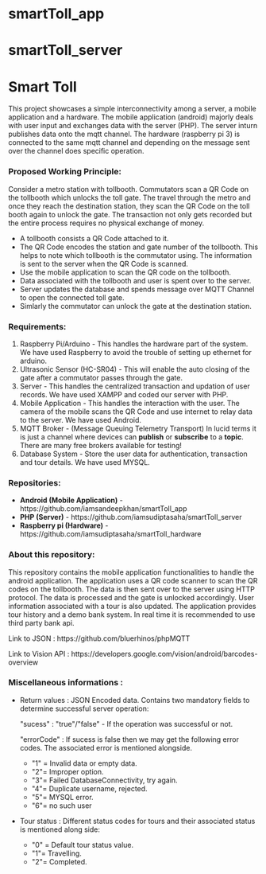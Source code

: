 # smartToll_app
# smartToll_server
<h1>Smart Toll</h1>
<p>This project showcases a simple interconnectivity among a server, a mobile application and a hardware. The mobile application (android) majorly deals with user input and exchanges data with the server (PHP). The server inturn publishes data onto the mqtt channel. The hardware (raspberry pi 3) is connected to the same mqtt channel and depending on the message sent over the channel does specific operation.<p>

<h3>Proposed Working Principle:</h3>
<p>Consider a metro station with tollbooth. Commutators scan a QR Code on the tollbooth which unlocks the toll gate. The travel through the metro and once they reach the destination station, they scan the QR Code on the toll booth again to unlock the gate. The transaction not only gets recorded but the entire process requires no physical exchange of money. <p>
<ul>
  <li>A tollbooth consists a QR Code attached to it.</li>
  <li>The QR Code encodes the station and gate number of the tollbooth. This helps to note which tollbooth is the commutator using. The   information is sent to the server when the QR Code is scanned.</li>
  <li>Use the mobile application to scan the QR code on the tollbooth.</li>
  <li>Data associated with the tollbooth and user is spent over to the server.</li>
  <li>Server updates the database and spends message over MQTT Channel to open the connected toll gate.</li>
  <li>Simlarly the commutator can unlock the gate at the destination station.</li>
</ul>

<h3>Requirements:</h3>
<ol>
  <li>Raspberry Pi/Arduino - This handles the hardware part of the system. We have used Raspberry to avoid the trouble of setting up        ethernet for arduino.</li>
  <li>Ultrasonic Sensor (HC-SR04) - This will enable the auto closing of the gate after a commutator passes through the gate.</li>
  <li>Server</u> - This handles the centralized transaction and updation of user records. We have used XAMPP and coded our server with      PHP.</li>
  <li>Mobile Application - This handles the interaction with the user. The camera of the mobile scans the QR Code and use internet to     relay data to the server. We have used Android.</li>
  <li>MQTT Broker - (Message Queuing Telemetry Transport) In lucid terms it is just a channel where devices can <b>publish</b> or         <b>subscribe</b> to a <b>topic</b>. There are many free brokers available for testing!</li>
   <li>Database System - Store the user data for authentication, transaction and tour details. We have used MYSQL.</li>
  </ol>

<h3>Repositories:</h3>
<ul>
  <li><b>Android (Mobile Application)</b> - https://github.com/iamsandeepkhan/smartToll_app</li>
  <li><b>PHP (Server)</b> - https://github.com/iamsudiptasaha/smartToll_server</li>
  <li><b>Raspberry pi (Hardware)</b> - https://github.com/iamsudiptasaha/smartToll_hardware</li>
</ul>
    
 <h3>About this repository:</h3>

<p>This repository contains the mobile application functionalities to handle the android application. The application uses a QR code scanner to scan the QR codes on the tollbooth. The data is then sent over to the server using HTTP protocol. The data is processed and the gate is unlocked accordingly. User information associated with a tour is also updated. The application provides tour history and a demo bank system. In real time it is recommended to use third party bank api.</p>

<p>Link to JSON : https://github.com/bluerhinos/phpMQTT</p>
<p>Link to Vision API : https://developers.google.com/vision/android/barcodes-overview</p>

<h3>Miscellaneous informations : </h3>
<ul>
  <li>Return values : JSON Encoded data. Contains two mandatory fields to determine successful server operation:
    <p>"sucess" : "true"/"false" - If the operation was successful or not.</p>
    <p>"errorCode" : If sucess is false then we may get the following error codes. The associated error is mentioned alongside.<p>
    <p>
      <ul>
        <li>"1" = Invalid data or empty data.
        <li>"2"= Improper option.
        <li>"3"= Failed DatabaseConnectivity, try again.
        <li>"4"= Duplicate username, rejected.
        <li>"5"= MYSQL error.
        <li>"6"= no such user</li>
     </ul>
    </p>
  </li>
  
   <li>Tour status : Different status codes for tours and their associated status is mentioned along side:
     <p>
      <ul>
        <li>"0" = Default tour status value.
        <li>"1"= Travelling.
        <li>"2"= Completed.
     </ul>
    </p>
  </li>
</ul>

